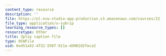 ```yaml
---
content_type: resource
description: ''
file: https://ol-ocw-studio-app-production.s3.amazonaws.com/courses/22-01-introduction-to-nuclear-engineering-and-ionizing-radiation-fall-2016/6e451a524f325587911add902d2feca2_HSm76SpZl7o.vtt
file_type: application/x-subrip
learning_resource_types: []
resourcetype: Other
title: 3play caption file
type: OCWFile
uid: 6e451a52-4f32-5587-911a-dd902d2feca2
---
```

